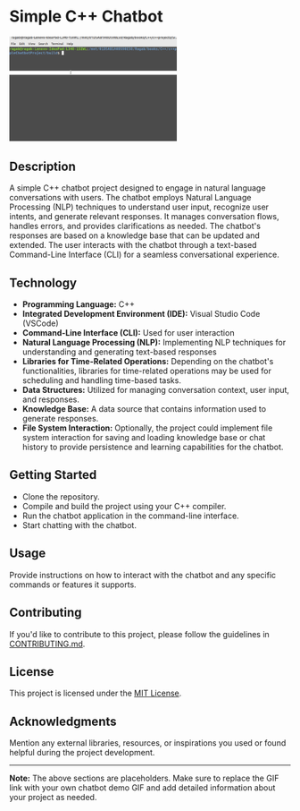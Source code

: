 # Simple C++ Chatbot

<!--![Chatbot Demo](Simple_Cpp_Chatbot.gif)
-->
<kbd><img src="Simple_Cpp_Chatbot.gif" width="300"></kbd>

## Description

A simple C++ chatbot project designed to engage in natural language conversations with users. The chatbot employs Natural Language Processing (NLP) techniques to understand user input, recognize user intents, and generate relevant responses. It manages conversation flows, handles errors, and provides clarifications as needed. The chatbot's responses are based on a knowledge base that can be updated and extended. The user interacts with the chatbot through a text-based Command-Line Interface (CLI) for a seamless conversational experience.

## Technology

- **Programming Language:** C++
- **Integrated Development Environment (IDE):** Visual Studio Code (VSCode)
- **Command-Line Interface (CLI):** Used for user interaction
- **Natural Language Processing (NLP):** Implementing NLP techniques for understanding and generating text-based responses
- **Libraries for Time-Related Operations:** Depending on the chatbot's functionalities, libraries for time-related operations may be used for scheduling and handling time-based tasks.
- **Data Structures:** Utilized for managing conversation context, user input, and responses.
- **Knowledge Base:** A data source that contains information used to generate responses.
- **File System Interaction:** Optionally, the project could implement file system interaction for saving and loading knowledge base or chat history to provide persistence and learning capabilities for the chatbot.

## Getting Started

- Clone the repository.
- Compile and build the project using your C++ compiler.
- Run the chatbot application in the command-line interface.
- Start chatting with the chatbot.

## Usage

Provide instructions on how to interact with the chatbot and any specific commands or features it supports.

## Contributing

If you'd like to contribute to this project, please follow the guidelines in [CONTRIBUTING.md](CONTRIBUTING.md).

## License

This project is licensed under the [MIT License](LICENSE).

## Acknowledgments

Mention any external libraries, resources, or inspirations you used or found helpful during the project development.

---

**Note:** The above sections are placeholders. Make sure to replace the GIF link with your own chatbot demo GIF and add detailed information about your project as needed.
